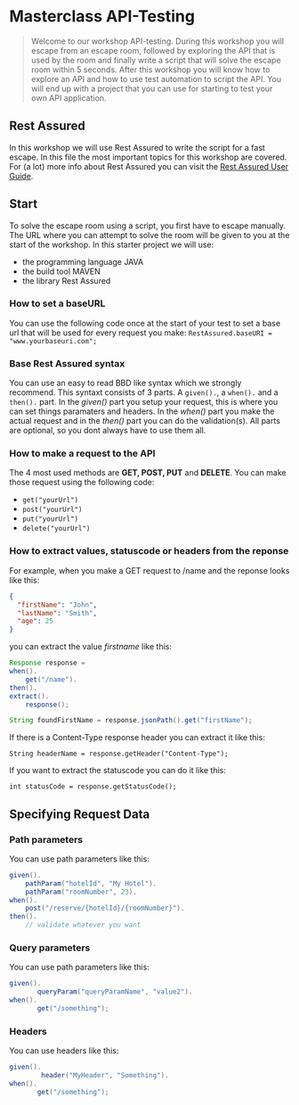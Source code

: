 # Masterclass API-Testing
>Welcome to our workshop API-testing. During this workshop you will escape from
an escape room, followed by exploring the API that is used by the room and finally
write a script that will solve the escape room within 5 seconds. 
After this workshop you will  know how to explore an API and how to use test automation 
to script the API. You will end up with a project that you can use for starting to test 
your own API application.

## Rest Assured 

In this workshop we will use Rest Assured to write the script for a fast escape. 
In this file the most important topics for this workshop are covered. For (a lot)
more info about Rest Assured you can visit the [Rest Assured User Guide](https://github.com/rest-assured/rest-assured/wiki/Usage).


## Start 

To solve the escape room using a script, you first have to escape manually. The URL 
where you can attempt to solve the room will be given to you at the start of the
workshop. In this starter project we will use:
 - the programming language JAVA
 - the build tool MAVEN 
 - the library Rest Assured

### How to set a baseURL
You can use the following code once at the start of your test to set a base url that will be used for every request you make:
`RestAssured.baseURI = "www.yourbaseuri.com";`

### Base Rest Assured syntax
You can use an easy to read BBD like syntax which we strongly recommend. This syntaxt consists of 3 parts.
A `given().`, a `when().` and a `then().` part. 
In the *given()* part you setup your request, this is where you can set things paramaters and headers.
In the *when()* part you make the actual request and in the *then()* part you can do the validation(s).
All parts are optional, so you dont always have to use them all.

### How to make a request to the API
The 4 most used methods are **GET, POST, PUT** and **DELETE**. 
You can make those request using the following code:
 - `get("yourUrl")`
 - `post("yourUrl")`
 - `put("yourUrl")`
 - `delete("yourUrl")`

### How to extract values, statuscode or headers from the reponse
For example, when you make a GET request to /name
and the reponse looks like this:
```json
{
  "firstName": "John",
  "lastName": "Smith",
  "age": 25
}
```
you can extract the value *firstname* like this:
```java
Response response =
when().
    get("/name").
then().
extract().
    response();

String foundFirstName = response.jsonPath().get("firstName");
```
If there is a Content-Type response header you can extract it like this:

`String headerName = response.getHeader("Content-Type");`

If you want to extract the statuscode you can do it like this:

`int statusCode = response.getStatusCode();`

## Specifying Request Data

### Path parameters
You can use path parameters like this:

```java
given().
    pathParam("hotelId", "My Hotel").
    pathParam("roomNumber", 23).
when().
    post("/reserve/{hotelId}/{roomNumber}").
then().
    // validate whatever you want
```

### Query parameters
You can use path parameters like this:

```java
given().    
       queryParam("queryParamName", "value2").
when().
       get("/something");
```
### Headers
You can use headers like this:

```java
given().
        header("MyHeader", "Something").
when().
       get("/something");
```

